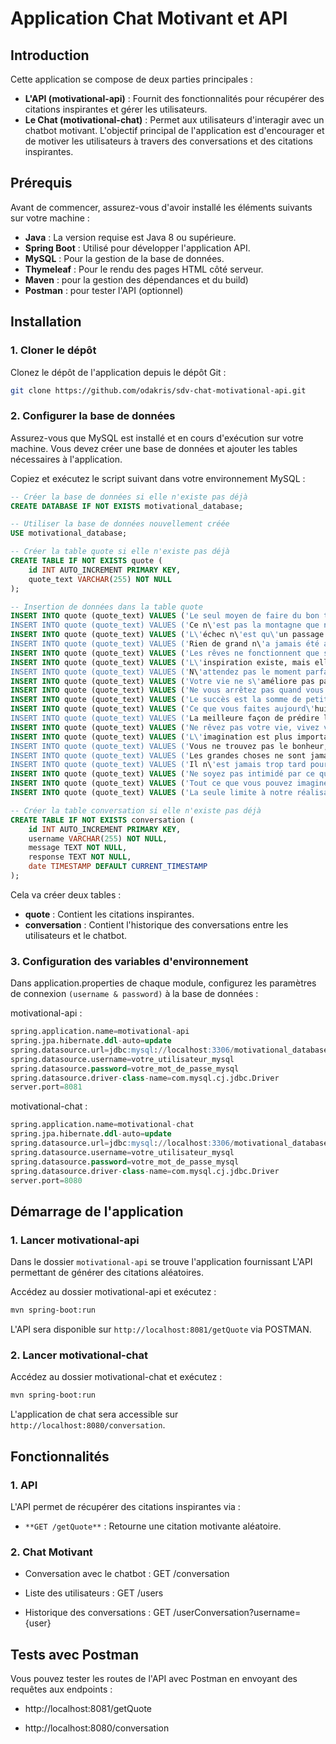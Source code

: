 # Application Chat Motivant et API

## Introduction

Cette application se compose de deux parties principales :

- **L'API (motivational-api)** : Fournit des fonctionnalités pour récupérer des citations inspirantes et gérer les utilisateurs.
- **Le Chat (motivational-chat)** : Permet aux utilisateurs d'interagir avec un chatbot motivant.
L'objectif principal de l'application est d'encourager et de motiver les utilisateurs à travers des conversations et des citations inspirantes.

## Prérequis

Avant de commencer, assurez-vous d'avoir installé les éléments suivants sur votre machine :

- **Java** : La version requise est Java 8 ou supérieure.
- **Spring Boot** : Utilisé pour développer l'application API.
- **MySQL** : Pour la gestion de la base de données.
- **Thymeleaf** : Pour le rendu des pages HTML côté serveur.
- **Maven** : pour la gestion des dépendances et du build)
- **Postman** : pour tester l'API (optionnel)

## Installation

### 1. Cloner le dépôt
Clonez le dépôt de l'application depuis le dépôt Git :


``` bash
git clone https://github.com/odakris/sdv-chat-motivational-api.git
```

### 2. Configurer la base de données

Assurez-vous que MySQL est installé et en cours d'exécution sur votre machine. Vous devez créer une base de données et ajouter les tables nécessaires à l'application.

Copiez et exécutez le script suivant dans votre environnement MySQL :

```SQL
-- Créer la base de données si elle n'existe pas déjà
CREATE DATABASE IF NOT EXISTS motivational_database;

-- Utiliser la base de données nouvellement créée
USE motivational_database;

-- Créer la table quote si elle n'existe pas déjà
CREATE TABLE IF NOT EXISTS quote (
    id INT AUTO_INCREMENT PRIMARY KEY,
    quote_text VARCHAR(255) NOT NULL
);

-- Insertion de données dans la table quote
INSERT INTO quote (quote_text) VALUES ('Le seul moyen de faire du bon travail est d\'aimer ce que vous faites.');
INSERT INTO quote (quote_text) VALUES ('Ce n\'est pas la montagne que nous conquérons, mais nous-mêmes.');
INSERT INTO quote (quote_text) VALUES ('L\'échec n\'est qu\'un passage vers la réussite.');
INSERT INTO quote (quote_text) VALUES ('Rien de grand n\'a jamais été accompli sans enthousiasme.');
INSERT INTO quote (quote_text) VALUES ('Les rêves ne fonctionnent que si vous travaillez dur.');
INSERT INTO quote (quote_text) VALUES ('L\'inspiration existe, mais elle doit vous trouver en train de travailler.');
INSERT INTO quote (quote_text) VALUES ('N\'attendez pas le moment parfait, prenez simplement le moment et rendez-le parfait.');
INSERT INTO quote (quote_text) VALUES ('Votre vie ne s\'améliore pas par hasard, elle s\'améliore par le changement.');
INSERT INTO quote (quote_text) VALUES ('Ne vous arrêtez pas quand vous êtes fatigué, arrêtez-vous quand vous avez terminé.');
INSERT INTO quote (quote_text) VALUES ('Le succès est la somme de petits efforts, répétés jour après jour.');
INSERT INTO quote (quote_text) VALUES ('Ce que vous faites aujourd\'hui peut améliorer tous vos lendemains.');
INSERT INTO quote (quote_text) VALUES ('La meilleure façon de prédire l\'avenir est de le créer.');
INSERT INTO quote (quote_text) VALUES ('Ne rêvez pas votre vie, vivez vos rêves.');
INSERT INTO quote (quote_text) VALUES ('L\'imagination est plus importante que la connaissance.');
INSERT INTO quote (quote_text) VALUES ('Vous ne trouvez pas le bonheur, vous le créez.');
INSERT INTO quote (quote_text) VALUES ('Les grandes choses ne sont jamais faites par une seule personne, elles sont faites par une équipe de personnes.');
INSERT INTO quote (quote_text) VALUES ('Il n\'est jamais trop tard pour être ce que vous auriez pu être.');
INSERT INTO quote (quote_text) VALUES ('Ne soyez pas intimidé par ce que vous ne savez pas.');
INSERT INTO quote (quote_text) VALUES ('Tout ce que vous pouvez imaginer est réel.');
INSERT INTO quote (quote_text) VALUES ('La seule limite à notre réalisation de demain sera nos doutes et hésitations d\'aujourd\'hui.');

-- Créer la table conversation si elle n'existe pas déjà
CREATE TABLE IF NOT EXISTS conversation (
    id INT AUTO_INCREMENT PRIMARY KEY,
    username VARCHAR(255) NOT NULL,
    message TEXT NOT NULL,
    response TEXT NOT NULL, 
    date TIMESTAMP DEFAULT CURRENT_TIMESTAMP
);
```

Cela va créer deux tables :

- **quote** : Contient les citations inspirantes.
- **conversation** : Contient l'historique des conversations entre les utilisateurs et le chatbot.

### 3. Configuration des variables d'environnement

Dans application.properties de chaque module, configurez les paramètres de connexion `(username & password)` à la base de données :

motivational-api :
```SQL
spring.application.name=motivational-api
spring.jpa.hibernate.ddl-auto=update
spring.datasource.url=jdbc:mysql://localhost:3306/motivational_database
spring.datasource.username=votre_utilisateur_mysql
spring.datasource.password=votre_mot_de_passe_mysql
spring.datasource.driver-class-name=com.mysql.cj.jdbc.Driver
server.port=8081
```

motivational-chat :
```SQL
spring.application.name=motivational-chat
spring.jpa.hibernate.ddl-auto=update
spring.datasource.url=jdbc:mysql://localhost:3306/motivational_database
spring.datasource.username=votre_utilisateur_mysql
spring.datasource.password=votre_mot_de_passe_mysql
spring.datasource.driver-class-name=com.mysql.cj.jdbc.Driver
server.port=8080
```

## Démarrage de l'application

### 1. Lancer motivational-api

Dans le dossier `motivational-api` se trouve l'application fournissant L'API permettant de générer des citations aléatoires.

Accédez au dossier motivational-api et exécutez :

```bash
mvn spring-boot:run
```

L'API sera disponible sur `http://localhost:8081/getQuote` via POSTMAN.

### 2. Lancer motivational-chat

Accédez au dossier motivational-chat et exécutez :

```bash
mvn spring-boot:run
```

L'application de chat sera accessible sur `http://localhost:8080/conversation`.

## Fonctionnalités

### 1. API

L'API permet de récupérer des citations inspirantes via :

- `**GET /getQuote**` : Retourne une citation motivante aléatoire.

### 2. Chat Motivant

- Conversation avec le chatbot : GET /conversation

- Liste des utilisateurs : GET /users

- Historique des conversations : GET /userConversation?username={user}

## Tests avec Postman

Vous pouvez tester les routes de l'API avec Postman en envoyant des requêtes aux endpoints :

- http://localhost:8081/getQuote

- http://localhost:8080/conversation


